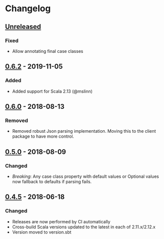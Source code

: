 # Changelog

## [Unreleased]

### Fixed

- Allow annotating final case classes

## [0.6.2] - 2019-11-05

### Added

- Added support for Scala 2.13 (@mslinn)

## [0.6.0] - 2018-08-13

### Removed

- Removed robust Json parsing implementation. Moving this to the client package
  to have more control.

## [0.5.0] - 2018-08-09

### Changed

- *Breaking*: Any case class property with default values or Optional values now
  fallback to defaults if parsing fails.

## [0.4.5] - 2018-06-18

### Changed

- Releases are now performed by CI automatically
- Cross-build Scala versions updated to the latest in each of 2.11.x/2.12.x
- Version moved to version.sbt


[Unreleased]: https://github.com/vital-software/json-annotation/compare/0.6.2...HEAD
[0.6.2]: https://github.com/vital-software/json-annotation/compare/0.6.0...0.6.2
[0.6.0]: https://github.com/vital-software/json-annotation/compare/0.5.0...0.6.0
[0.5.0]: https://github.com/vital-software/json-annotation/compare/0.4.5...0.5.0
[0.4.5]: https://github.com/vital-software/json-annotation/releases/tag/0.4.5
